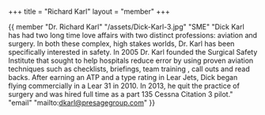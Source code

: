 +++
title = "Richard Karl"
layout = "member"
+++

{{ member
"Dr. Richard Karl"
"/assets/Dick-Karl-3.jpg"
"SME"
"Dick Karl has had two long time love affairs with two distinct professions: aviation and surgery. In both these complex, high stakes worlds, Dr. Karl has been specifically interested in safety. In 2005 Dr. Karl founded the Surgical Safety Institute that sought to help hospitals reduce error by using proven aviation techniques such as checklists, briefings, team training , call outs and read backs. After earning an ATP and a type rating in Lear Jets, Dick began flying commercially in a Lear 31 in 2010. In 2013, he quit the practice of surgery and was hired full time as a part 135 Cessna Citation 3 pilot."
"email" "mailto:dkarl@presagegroup.com"
}}